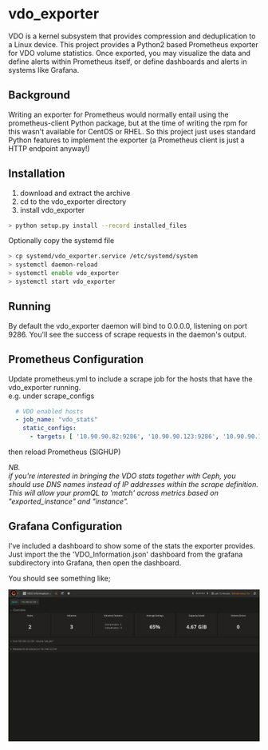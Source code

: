 # vdo_exporter
VDO is a kernel subsystem that provides compression and deduplication to a Linux device. This project provides a Python2 based Prometheus exporter
 for VDO volume statistics. Once exported, you may visualize the data and define alerts within Prometheus itself, or
  define dashboards and alerts in systems like Grafana.  

## Background  
Writing an exporter for Prometheus would normally entail using the prometheus-client Python package, but at the time of writing
the rpm for this wasn't available for CentOS or RHEL. So this project just uses standard Python features to implement
the exporter (a Prometheus client is just a HTTP endpoint anyway!)

## Installation  
1. download and extract the archive  
2. cd to the vdo_exporter directory  
3. install vdo_exporter  
```bash
> python setup.py install --record installed_files
```
Optionally copy the systemd file
```bash
> cp systemd/vdo_exporter.service /etc/systemd/system
> systemctl daemon-reload
> systemctl enable vdo_exporter
> systemctl start vdo_exporter
```

## Running  
By default the vdo_exporter daemon will bind to 0.0.0.0, listening on port 9286. You'll see
the success of scrape requests in the daemon's output.  



## Prometheus Configuration  
Update prometheus.yml to include a scrape job for the hosts that have the vdo_exporter running.  
e.g. under scrape_configs
```yaml
  # VDO enabled hosts
  - job_name: "vdo_stats"
    static_configs:
      - targets: [ '10.90.90.82:9286', '10.90.90.123:9286', '10.90.90.121:9286']
```
then reload Prometheus (SIGHUP)  

*NB.   
if you're interested in bringing the VDO stats together with Ceph, you should use DNS names instead of IP addresses within the scrape definition. This will allow your promQL to 'match' across metrics based on "exported_instance" and "instance".*

## Grafana Configuration  
I've included a dashboard to show some of the stats the exporter provides. Just import the
the 'VDO_Information.json' dashboard from the grafana subdirectory into Grafana, then open the dashboard.  

You should see something like;  

![screenshot](/screenshots/vdo_information_demo.gif)
